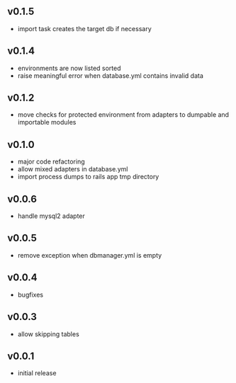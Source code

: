 ## v0.1.5

* import task creates the target db if necessary

## v0.1.4

* environments are now listed sorted
* raise meaningful error when database.yml contains invalid data

## v0.1.2

* move checks for protected environment from adapters to dumpable and importable modules

## v0.1.0

* major code refactoring
* allow mixed adapters in database.yml
* import process dumps to rails app tmp directory

## v0.0.6

* handle mysql2 adapter

## v0.0.5

* remove exception when dbmanager.yml is empty

## v0.0.4

* bugfixes

## v0.0.3

* allow skipping tables

## v0.0.1

* initial release
